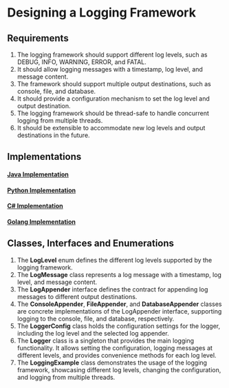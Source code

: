 # Designing a Logging Framework

## Requirements
1. The logging framework should support different log levels, such as DEBUG, INFO, WARNING, ERROR, and FATAL.
2. It should allow logging messages with a timestamp, log level, and message content.
3. The framework should support multiple output destinations, such as console, file, and database.
4. It should provide a configuration mechanism to set the log level and output destination.
5. The logging framework should be thread-safe to handle concurrent logging from multiple threads.
6. It should be extensible to accommodate new log levels and output destinations in the future.

## Implementations
#### [Java Implementation](../solutions/java/src/loggingframework/) 
#### [Python Implementation](../solutions/python/loggingframework/)
#### [C# Implementation](../solutions/c#/LoggingFramework/)
#### [Golang Implementation](../solutions/golang/logging-framework/)

## Classes, Interfaces and Enumerations
1. The **LogLevel** enum defines the different log levels supported by the logging framework.
2. The **LogMessage** class represents a log message with a timestamp, log level, and message content.
3. The **LogAppender** interface defines the contract for appending log messages to different output destinations.
4. The **ConsoleAppender**, **FileAppender**, and **DatabaseAppender** classes are concrete implementations of the LogAppender interface, supporting logging to the console, file, and database, respectively.
5. The **LoggerConfig** class holds the configuration settings for the logger, including the log level and the selected log appender.
6. The **Logger** class is a singleton that provides the main logging functionality. It allows setting the configuration, logging messages at different levels, and provides convenience methods for each log level.
7. The **LoggingExample** class demonstrates the usage of the logging framework, showcasing different log levels, changing the configuration, and logging from multiple threads.
